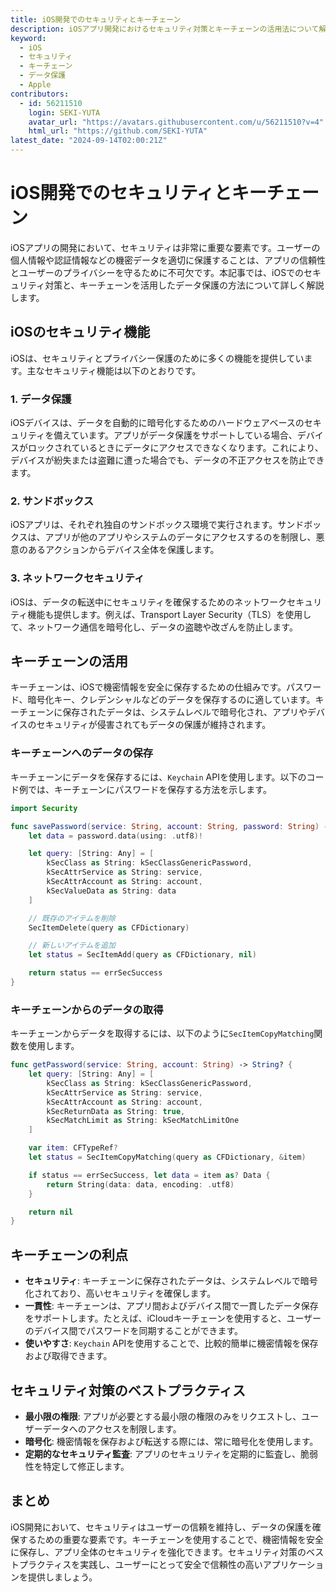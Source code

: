 ```yaml
---
title: iOS開発でのセキュリティとキーチェーン
description: iOSアプリ開発におけるセキュリティ対策とキーチェーンの活用法について解説します。
keyword:
  - iOS
  - セキュリティ
  - キーチェーン
  - データ保護
  - Apple
contributors:
  - id: 56211510
    login: SEKI-YUTA
    avatar_url: "https://avatars.githubusercontent.com/u/56211510?v=4"
    html_url: "https://github.com/SEKI-YUTA"
latest_date: "2024-09-14T02:00:21Z"
---
```


# iOS開発でのセキュリティとキーチェーン

iOSアプリの開発において、セキュリティは非常に重要な要素です。ユーザーの個人情報や認証情報などの機密データを適切に保護することは、アプリの信頼性とユーザーのプライバシーを守るために不可欠です。本記事では、iOSでのセキュリティ対策と、キーチェーンを活用したデータ保護の方法について詳しく解説します。

## iOSのセキュリティ機能

iOSは、セキュリティとプライバシー保護のために多くの機能を提供しています。主なセキュリティ機能は以下のとおりです。

### 1. データ保護

iOSデバイスは、データを自動的に暗号化するためのハードウェアベースのセキュリティを備えています。アプリがデータ保護をサポートしている場合、デバイスがロックされているときにデータにアクセスできなくなります。これにより、デバイスが紛失または盗難に遭った場合でも、データの不正アクセスを防止できます。

### 2. サンドボックス

iOSアプリは、それぞれ独自のサンドボックス環境で実行されます。サンドボックスは、アプリが他のアプリやシステムのデータにアクセスするのを制限し、悪意のあるアクションからデバイス全体を保護します。

### 3. ネットワークセキュリティ

iOSは、データの転送中にセキュリティを確保するためのネットワークセキュリティ機能も提供します。例えば、Transport Layer Security（TLS）を使用して、ネットワーク通信を暗号化し、データの盗聴や改ざんを防止します。

## キーチェーンの活用

キーチェーンは、iOSで機密情報を安全に保存するための仕組みです。パスワード、暗号化キー、クレデンシャルなどのデータを保存するのに適しています。キーチェーンに保存されたデータは、システムレベルで暗号化され、アプリやデバイスのセキュリティが侵害されてもデータの保護が維持されます。

### キーチェーンへのデータの保存

キーチェーンにデータを保存するには、`Keychain` APIを使用します。以下のコード例では、キーチェーンにパスワードを保存する方法を示します。

```swift
import Security

func savePassword(service: String, account: String, password: String) -> Bool {
    let data = password.data(using: .utf8)!

    let query: [String: Any] = [
        kSecClass as String: kSecClassGenericPassword,
        kSecAttrService as String: service,
        kSecAttrAccount as String: account,
        kSecValueData as String: data
    ]

    // 既存のアイテムを削除
    SecItemDelete(query as CFDictionary)

    // 新しいアイテムを追加
    let status = SecItemAdd(query as CFDictionary, nil)

    return status == errSecSuccess
}
```

### キーチェーンからのデータの取得

キーチェーンからデータを取得するには、以下のように`SecItemCopyMatching`関数を使用します。

```swift
func getPassword(service: String, account: String) -> String? {
    let query: [String: Any] = [
        kSecClass as String: kSecClassGenericPassword,
        kSecAttrService as String: service,
        kSecAttrAccount as String: account,
        kSecReturnData as String: true,
        kSecMatchLimit as String: kSecMatchLimitOne
    ]

    var item: CFTypeRef?
    let status = SecItemCopyMatching(query as CFDictionary, &item)

    if status == errSecSuccess, let data = item as? Data {
        return String(data: data, encoding: .utf8)
    }

    return nil
}
```

## キーチェーンの利点

- **セキュリティ**: キーチェーンに保存されたデータは、システムレベルで暗号化されており、高いセキュリティを確保します。
- **一貫性**: キーチェーンは、アプリ間およびデバイス間で一貫したデータ保存をサポートします。たとえば、iCloudキーチェーンを使用すると、ユーザーのデバイス間でパスワードを同期することができます。
- **使いやすさ**: `Keychain` APIを使用することで、比較的簡単に機密情報を保存および取得できます。

## セキュリティ対策のベストプラクティス

- **最小限の権限**: アプリが必要とする最小限の権限のみをリクエストし、ユーザーデータへのアクセスを制限します。
- **暗号化**: 機密情報を保存および転送する際には、常に暗号化を使用します。
- **定期的なセキュリティ監査**: アプリのセキュリティを定期的に監査し、脆弱性を特定して修正します。

## まとめ

iOS開発において、セキュリティはユーザーの信頼を維持し、データの保護を確保するための重要な要素です。キーチェーンを使用することで、機密情報を安全に保存し、アプリ全体のセキュリティを強化できます。セキュリティ対策のベストプラクティスを実践し、ユーザーにとって安全で信頼性の高いアプリケーションを提供しましょう。
